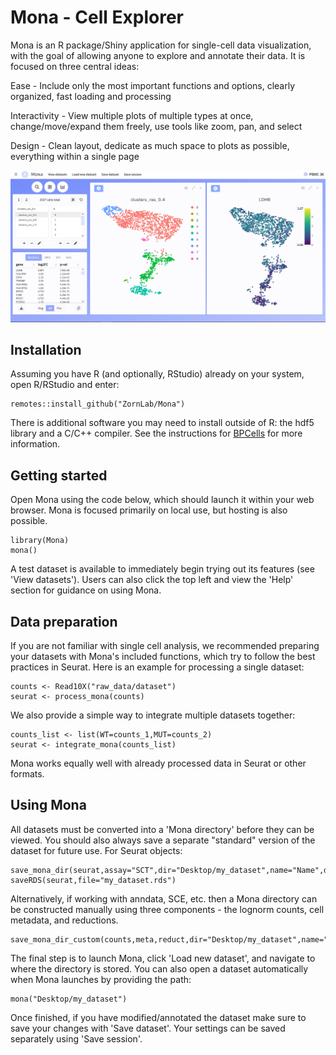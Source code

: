 # Mona - Cell Explorer

Mona is an R package/Shiny application for single-cell data visualization, with the goal of allowing anyone to explore and annotate their data. It is focused on three central ideas:


Ease - Include only the most important functions and options, clearly organized, fast loading and processing 

Interactivity - View multiple plots of multiple types at once, change/move/expand them freely, use tools like zoom, pan, and select

Design - Clean layout, dedicate as much space to plots as possible, everything within a single page


![](github/screenshot.png)


## Installation

Assuming you have R (and optionally, RStudio) already on your system, open R/RStudio and enter:

```
remotes::install_github("ZornLab/Mona")
```
There is additional software you may need to install outside of R: the hdf5 library and a C/C++ compiler. See the instructions for [BPCells](https://github.com/bnprks/BPCells) for more information.

## Getting started

Open Mona using the code below, which should launch it within your web browser. Mona is focused primarily on local use, but hosting is also possible.

```
library(Mona)
mona()
```

A test dataset is available to immediately begin trying out its features (see 'View datasets'). Users can also click the top left and view the 'Help' section for guidance on using Mona.

## Data preparation

If you are not familiar with single cell analysis, we recommended preparing your datasets with Mona's included functions, which try to follow the best practices in Seurat. Here is an example for processing a single dataset: 

```
counts <- Read10X("raw_data/dataset")
seurat <- process_mona(counts)
```

We also provide a simple way to integrate multiple datasets together:

```
counts_list <- list(WT=counts_1,MUT=counts_2)
seurat <- integrate_mona(counts_list)
```

Mona works equally well with already processed data in Seurat or other formats. 

## Using Mona

All datasets must be converted into a 'Mona directory' before they can be viewed. You should also always save a separate "standard" version of the dataset for future use. For Seurat objects:

```
save_mona_dir(seurat,assay="SCT",dir="Desktop/my_dataset",name="Name",description="Description",species="human")
saveRDS(seurat,file="my_dataset.rds")
```

Alternatively, if working with anndata, SCE, etc. then a Mona directory can be constructed manually using three components - the lognorm counts, cell metadata, and reductions.

```
save_mona_dir_custom(counts,meta,reduct,dir="Desktop/my_dataset",name="Name",description="Description",species="human")
```

The final step is to launch Mona, click 'Load new dataset', and navigate to where the directory is stored. You can also open a dataset automatically when Mona launches by providing the path:

```
mona("Desktop/my_dataset")
```

Once finished, if you have modified/annotated the dataset make sure to save your changes with 'Save dataset'. Your settings can be saved separately using 'Save session'. 

